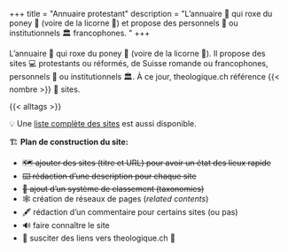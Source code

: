 +++
title = "Annuaire protestant"
description = "L’annuaire 📇 qui roxe du poney 🐴 (voire de la licorne 🦄) et propose des personnels 🧑 ou institutionnels 🏛️ francophones. "
+++

L’annuaire 📇 qui roxe du poney 🐴 (voire de la licorne 🦄). Il propose des sites 💻 protestants ou réformés, de Suisse romande ou francophones, personnels 🧑 ou institutionnels 🏛️. À ce jour, theologique.ch référence {{< nombre >}} 🎉 sites.


{{< alltags >}}

💡 Une [liste complète des sites](/sites/) est aussi disponible.


🏗️ **Plan de construction du site:**

- ~~🗺️ ajouter des sites (titre et URL) pour avoir un état des lieux rapide~~
- ~~⌨️ rédaction d’une description pour chaque site~~
- ~~📇 ajout d’un système de classement (taxonomies)~~
- 🕸️ création de réseaux de pages (*related contents*)
- 🖋️ rédaction d’un commentaire pour certains sites (ou pas)
- 🔊 faire connaître le site  
- 🔗 susciter des liens vers theologique.ch 🙏
